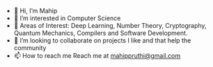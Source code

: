 - 👋 Hi, I’m Mahip
- 👀 I’m interested in Computer Science
- 🌱 Areas of Interest: Deep Learning, Number Theory, Cryptography, Quantum Mechanics, Compilers and Software Development.
- 💞️ I’m looking to collaborate on projects I like and that help the community
- 📫 How to reach me  Reach me at mahippruthi@gmail.com

<!---
dirac292/dirac292 is a ✨ special ✨ repository because its `README.md` (this file) appears on your GitHub profile.
You can click the Preview link to take a look at your changes.
--->
